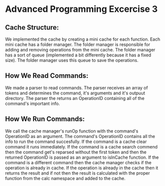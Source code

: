 # Advanced Programming Excercise 3


## Cache Structure:

We implemented the cache by creating a mini cache for each function.
Each mini cache has a folder manager.
The folder manager is responsible for adding and removing operations from the mini cache.
The folder manager has a sort of queue (implemented a bit differently because it has a fixed size).
The folder manager uses this queue to save the operations.

## How We Read Commands:

We made a parser to read commands.
The parser receives an array of tokens and determines the command, it's arguments and it's outpuut directory.
The parser the returns an OperationID containing all of the command's important info.

## How We Run Commands:

We call the cache manager's runOp function with the command's OperationID as an argument.
The command's OperationID contains all the info to run the command succesfully.
If the command is a cache clear command it runs immediately.
If the command is a cache search commend then the command get's reparsed without the first token
	and then the returned OperationID is passed as an argument to isInCache function.
If the command is a different command then the cache manager checks if the operation is already in cache.
	If the operation is already in the cache then it returns the result and if not then the result is
	calculated with the proper function from the calc namespace and added to the cache.
